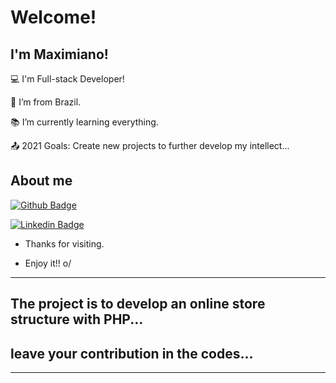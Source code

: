 # Welcome!

 

## I'm Maximiano!

 

:computer: I'm Full-stack Developer!

:house_with_garden: I’m from Brazil.

:books: I’m currently learning everything.

:outbox_tray: 2021 Goals: Create new projects to further develop my intellect...

 

## About me

[![Github Badge](https://img.shields.io/badge/-Github-000?style=flat-square&logo=Github&logoColor=white&link=LINK_GIT)](https://github.com/Maximiano3234)

[![Linkedin Badge](https://img.shields.io/badge/-LinkedIn-blue?style=flat-square&logo=Linkedin&logoColor=white&link=LINK_LINKEDIN)](https://www.linkedin.com/in/maximiano-s-ramiro-88825854/)

- Thanks for visiting.

- Enjoy it!! o/

----------------------------------------------------------------------------------
## The project is to develop an online store structure with PHP...
## leave your contribution in the codes...
----------------------------------------------------------------------------------
